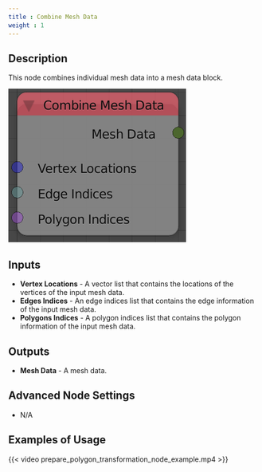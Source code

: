 ```yaml
---
title : Combine Mesh Data
weight : 1
---
```


## Description

This node combines individual mesh data into a mesh data block.

![image](combine_mesh_data_node.png)

## Inputs

  - **Vertex Locations** - A vector list that contains the locations of
    the vertices of the input mesh data.
  - **Edges Indices** - An edge indices list that contains the edge
    information of the input mesh data.
  - **Polygons Indices** - A polygon indices list that contains the
    polygon information of the input mesh data.

## Outputs

  - **Mesh Data** - A mesh data.

## Advanced Node Settings

  - N/A

## Examples of Usage

{{< video prepare_polygon_transformation_node_example.mp4 >}}
